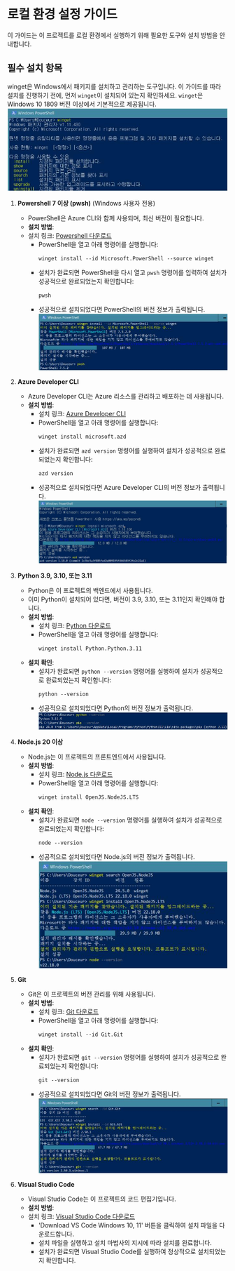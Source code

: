 # 로컬 환경 설정 가이드

이 가이드는 이 프로젝트를 로컬 환경에서 실행하기 위해 필요한 도구와 설치 방법을 안내합니다.

## 필수 설치 항목
winget은 Windows에서 패키지를 설치하고 관리하는 도구입니다. 이 가이드를 따라 설치를 진행하기 전에, 먼저 `winget`이 설치되어 있는지 확인하세요. `winget`은 Windows 10 1809 버전 이상에서 기본적으로 제공됩니다.
   ![winget 설치 확인](./images/winget_설치_확인.jpg)

1. **Powershell 7 이상 (pwsh)** (Windows 사용자 전용)
   - PowerShell은 Azure CLI와 함께 사용되며, 최신 버전이 필요합니다.
   - **설치 방법**:
   - 설치 링크: [Powershell 다운로드](https://github.com/powershell/powershell)
      - PowerShell을 열고 아래 명령어를 실행합니다:
         ```
         winget install --id Microsoft.PowerShell --source winget
         ```
      - 설치가 완료되면 PowerShell을 다시 열고 `pwsh` 명령어를 입력하여 설치가 성공적으로 완료되었는지 확인합니다:
         ```
         pwsh
         ```
      - 성공적으로 설치되었다면 PowerShell의 버전 정보가 출력됩니다.
     ![PowerShell 설치](./images/PowerShell_설치.jpg)

2. **Azure Developer CLI**
   - Azure Developer CLI는 Azure 리소스를 관리하고 배포하는 데 사용됩니다.
   - **설치 방법**:
      - 설치 링크: [Azure Developer CLI](https://aka.ms/azure-dev/install)
      - PowerShell을 열고 아래 명령어를 실행합니다:
         ```
         winget install microsoft.azd
         ```
      - 설치가 완료되면 `azd version` 명령어를 실행하여 설치가 성공적으로 완료되었는지 확인합니다:
         ```
         azd version
         ```
      - 성공적으로 설치되었다면 Azure Developer CLI의 버전 정보가 출력됩니다.
     ![Azure CLI 설치](./images/Azure_CLI_설치.jpg)

3. **Python 3.9, 3.10, 또는 3.11**
   - Python은 이 프로젝트의 백엔드에서 사용됩니다.
   - 이미 Python이 설치되어 있다면, 버전이 3.9, 3.10, 또는 3.11인지 확인해야 합니다.
   - **설치 방법**:
      - 설치 링크: [Python 다운로드](https://www.python.org/downloads/release/python-3119/)
      - PowerShell을 열고 아래 명령어를 실행합니다:
         ```
         winget install Python.Python.3.11
         ```
   - **설치 확인**:
      - 설치가 완료되면 `python --version` 명령어를 실행하여 설치가 성공적으로 완료되었는지 확인합니다:
         ```
         python --version
         ```
      - 성공적으로 설치되었다면 Python의 버전 정보가 출력됩니다.
      ![Python 설치](./images/Python_설치.jpg)

4. **Node.js 20 이상**
   - Node.js는 이 프로젝트의 프론트엔드에서 사용됩니다.
   - **설치 방법**:
      - 설치 링크: [Node.js 다운로드](https://nodejs.org/ko/download)
      - PowerShell을 열고 아래 명령어를 실행합니다:
         ```
         winget install OpenJS.NodeJS.LTS
         ```
   - **설치 확인**:
      - 설치가 완료되면 `node --version` 명령어를 실행하여 설치가 성공적으로 완료되었는지 확인합니다:
         ```
         node --version
         ```
      - 성공적으로 설치되었다면 Node.js의 버전 정보가 출력됩니다.
      ![Node.js 설치](./images/NodeJS_설치.jpg)


5. **Git**
   - Git은 이 프로젝트의 버전 관리를 위해 사용됩니다.
   - **설치 방법**:
      - 설치 링크: [Git 다운로드](https://git-scm.com/downloads/win)
      - PowerShell을 열고 아래 명령어를 실행합니다:
         ```
         winget install --id Git.Git
         ```
   - **설치 확인**:
      - 설치가 완료되면 `git --version` 명령어를 실행하여 설치가 성공적으로 완료되었는지 확인합니다:
         ```
         git --version
         ```
      - 성공적으로 설치되었다면 Git의 버전 정보가 출력됩니다.
      ![Git 설치](./images/Git_설치.jpg)

6. **Visual Studio Code**
   - Visual Studio Code는 이 프로젝트의 코드 편집기입니다.
   - **설치 방법**:
   - 설치 링크: [Visual Studio Code 다운로드](https://code.visualstudio.com/Download)
     - 'Download VS Code Windows 10, 11' 버튼을 클릭하여 설치 파일을 다운로드합니다.
     - 설치 파일을 실행하고 설치 마법사의 지시에 따라 설치를 완료합니다.
     - 설치가 완료되면 Visual Studio Code를 실행하여 정상적으로 설치되었는지 확인합니다.
